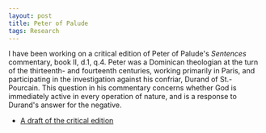 ```yaml
---
layout: post
title: Peter of Palude
tags: Research
---
```


I have been working on a critical edition of Peter of Palude's *Sentences* commentary, book II, d.1, q.4. Peter was a Dominican theologian at the turn of the thirteenth- and fourteenth centuries, working primarily in Paris, and participating in the investigation against his confriar, Durand of St.-Pourcain. This question in his commentary concerns whether God is immediately active in every operation of nature, and is a response to Durand's answer for the negative.

- [A draft of the critical edition](/public/texts/Palude.pdf)
